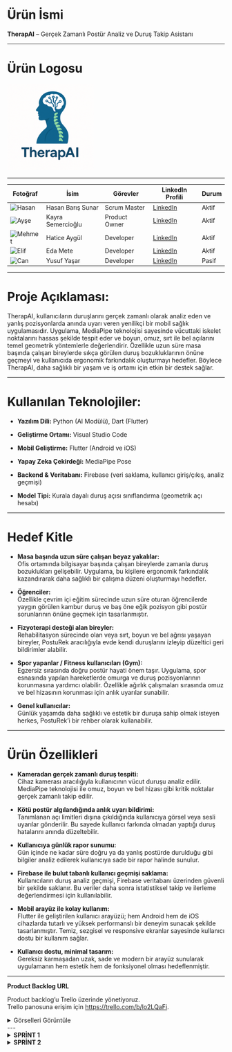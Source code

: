 # Ürün İsmi


**TherapAI** – Gerçek Zamanlı Postür Analiz ve Duruş Takip Asistanı

---
# Ürün Logosu
<img src="images/Logo.png" width="200" />

---
| Fotoğraf         | İsim                     | Görevler             | LinkedIn Profili                          |  Durum |
| ---------------- | ------                   | -------------------- | ------------------------------------------| ----- |
| ![Hasan](link1)  | Hasan Barış Sunar        | Scrum Master         | [LinkedIn](https://www.linkedin.com/in/hasan-bar%C4%B1%C5%9F-sunar-48b26a174/) | Aktif |
| ![Ayşe](link2)   | Kayra Semercioğlu        | Product Owner        | [LinkedIn](https://www.linkedin.com/in/kayra-semercioglu/)  | Aktif |
| ![Mehmet](link3) | Hatice Aygül             | Developer            | [LinkedIn](https://www.linkedin.com/in/haticeeakg%C3%BCll?utm_source=share&utm_campaign=share_via&utm_content=profile&utm_medium=android_app )| Aktif |
| ![Elif](link4)   | Eda Mete                 | Developer            | [LinkedIn](https://www.linkedin.com/in/edamete)| Aktif |
| ![Can](link5)    | Yusuf Yaşar              | Developer            | [LinkedIn](https://linkedin.com/in/can)   | Pasif |
---
 # Proje Açıklaması:

TherapAI, kullanıcıların duruşlarını gerçek zamanlı olarak analiz eden ve yanlış pozisyonlarda anında uyarı veren yenilikçi bir mobil sağlık uygulamasıdır. Uygulama, MediaPipe teknolojisi sayesinde vücuttaki iskelet noktalarını hassas şekilde tespit eder ve boyun, omuz, sırt ile bel açılarını temel geometrik yöntemlerle değerlendirir. Özellikle uzun süre masa başında çalışan bireylerde sıkça görülen duruş bozukluklarının önüne geçmeyi ve kullanıcıda ergonomik farkındalık oluşturmayı hedefler. Böylece TherapAI, daha sağlıklı bir yaşam ve iş ortamı için etkin bir destek sağlar.


---

 # Kullanılan Teknolojiler:

- **Yazılım Dili:** Python (AI Modülü), Dart (Flutter)

- **Geliştirme Ortamı:** Visual Studio Code

- **Mobil Geliştirme:** Flutter (Android ve iOS)

- **Yapay Zeka Çekirdeği:** MediaPipe Pose

- **Backend & Veritabanı:** Firebase (veri saklama, kullanıcı giriş/çıkış, analiz geçmişi)

- **Model Tipi:** Kurala dayalı duruş açısı sınıflandırma (geometrik açı hesabı)



---

# Hedef Kitle

- **Masa başında uzun süre çalışan beyaz yakalılar:**  
  Ofis ortamında bilgisayar başında çalışan bireylerde zamanla duruş bozuklukları gelişebilir. Uygulama, bu kişilere ergonomik farkındalık kazandırarak daha sağlıklı bir çalışma düzeni oluşturmayı hedefler.

- **Öğrenciler:**  
  Özellikle çevrim içi eğitim sürecinde uzun süre oturan öğrencilerde yaygın görülen kambur duruş ve baş öne eğik pozisyon gibi postür sorunlarının önüne geçmek için tasarlanmıştır.

- **Fizyoterapi desteği alan bireyler:**  
  Rehabilitasyon sürecinde olan veya sırt, boyun ve bel ağrısı yaşayan bireyler, PostuRek aracılığıyla evde kendi duruşlarını izleyip düzeltici geri bildirimler alabilir.

- **Spor yapanlar / Fitness kullanıcıları (Gym):**  
  Egzersiz sırasında doğru postür hayati önem taşır. Uygulama, spor esnasında yapılan hareketlerde omurga ve duruş pozisyonlarının korunmasına yardımcı olabilir. Özellikle ağırlık çalışmaları sırasında omuz ve bel hizasının korunması için anlık uyarılar sunabilir.

- **Genel kullanıcılar:**  
  Günlük yaşamda daha sağlıklı ve estetik bir duruşa sahip olmak isteyen herkes, PostuRek’i bir rehber olarak kullanabilir.



---

# Ürün Özellikleri

- **Kameradan gerçek zamanlı duruş tespiti:**  
  Cihaz kamerası aracılığıyla kullanıcının vücut duruşu analiz edilir. MediaPipe teknolojisi ile omuz, boyun ve bel hizası gibi kritik noktalar gerçek zamanlı takip edilir.

- **Kötü postür algılandığında anlık uyarı bildirimi:**  
  Tanımlanan açı limitleri dışına çıkıldığında kullanıcıya görsel veya sesli uyarılar gönderilir. Bu sayede kullanıcı farkında olmadan yaptığı duruş hatalarını anında düzeltebilir.

- **Kullanıcıya günlük rapor sunumu:**  
  Gün içinde ne kadar süre doğru ya da yanlış postürde durulduğu gibi bilgiler analiz edilerek kullanıcıya sade bir rapor halinde sunulur.

- **Firebase ile bulut tabanlı kullanıcı geçmişi saklama:**  
  Kullanıcıların duruş analiz geçmişi, Firebase veritabanı üzerinden güvenli bir şekilde saklanır. Bu veriler daha sonra istatistiksel takip ve ilerleme değerlendirmesi için kullanılabilir.

- **Mobil arayüz ile kolay kullanım:**  
  Flutter ile geliştirilen kullanıcı arayüzü; hem Android hem de iOS cihazlarda tutarlı ve yüksek performanslı bir deneyim sunacak şekilde tasarlanmıştır. Temiz, sezgisel ve responsive ekranlar sayesinde kullanıcı dostu bir kullanım sağlar.

- **Kullanıcı dostu, minimal tasarım:**  
  Gereksiz karmaşadan uzak, sade ve modern bir arayüz sunularak uygulamanın hem estetik hem de fonksiyonel olması hedeflenmiştir.



---

**Product Backlog URL**

Product backlog’u Trello üzerinde yönetiyoruz.  
Trello panosuna erişim için https://trello.com/b/lo2LQaFi.
<details>
<summary>Görselleri Görüntüle</summary>

![Backlog Görsel 1](images/Trello1.png)  
![Backlog Görsel 2](images/trello2.png)  

</details>
---

<details>
  <summary><strong> SPRİNT 1 </strong></summary>

###  Sprint 1 - Planlama ve Teknoloji Kararları

####  Sprint Notları  
- Proje kapsamında kullanılacak ana teknolojiler belirlendi:  
 - Yapay Zeka için MediaPipe Pose  
 - Mobil uygulama geliştirme için Flutter (Dart)
- Backend ve veri saklama için Firebase  
- Proje hedefleri ve öncelikli modüller üzerinde ekip içinde fikir birliğine varıldı.  
- Uygulamanın temel işlevleri, kullanıcı ihtiyaçları ve teknik gereksinimler detaylandırıldı.  
- Hangi modüllere öncelik verileceği ve sprint sonu hedefleri netleştirildi.

---

####  Sprint Puanlaması (Toplam 200 Puan)

Proje toplamda 200 puan üzerinden değerlendirilecektir.

###  Sprint İçerisinde Tamamlanması Gereken 50 Puan

Sprint 1, projenin planlama, temel altyapı ve teknoloji seçim aşamalarını kapsar.  
Bu sprintin başarıyla tamamlanması için toplam 50 puan alınması hedeflenmiştir.

####  Planlanan Ana Görevler ve Puanlama 
-  Teknoloji araştırması ve seçimi (15 puan)  
-  Proje mimarisi ve veri akışının tasarlanması (15 puan)  
-  Kullanıcı ihtiyaçları ve önceliklerin belirlenmesi (10 puan)  
-  UI/UX için ilk fikirlerin toplanması ve eskizler (10 puan)  

#### Sprint 1 Sonuç:
- **Hedeflenen Puan:** 50  
- **Gerçekleşen Puan:** **45** (Firebase giriş sistemi altyapısı testleri tamamlanmadığı için 5 puan düşülmüştür)
---

####  Daily Scrum  
- Günlük toplantılar **WhatsApp** ve **Google Meet** üzerinden gerçekleştirilmiştir.  
- Toplantı notları ve tartışmalar **Konuşma ve Toplantı Kayıtları** üzerinde paylaşılmıştır.
 <details>
<summary><strong> Konuşma ve Toplantı Kayıtları</strong></summary>

<br>

<p align="center">
  <img src="images/resim1.jpg" width="300"/><br>
  <em>Toplantı 1</em>
</p>

<p align="center">
  <img src="images/resim5.jpg" width="300"/><br>
  <em>Toplantı 2</em>
</p>

<p align="center">
  <img src="images/resim3.jpg" width="300"/><br>
  <em>Whatsapp Görüşmeleri</em>
</p>

<p align="center">
  <img src="images/resim4.jpg" width="300"/><br>
  <em>Whatsapp Görüşmeleri</em>
</p>

<p align="center">
  <img src="images/resim2.jpg" width="300"/><br>
  <em>Whatsapp Görüşmeleri</em>
</p>
</details>

---

####  Sprint Review (Planlama Sonrası)  
- Ana teknolojiler ve araçlar seçildi.  
- Proje hedefleri ekipçe netleştirildi ve görev dağılımı yapıldı.  
- İlk UI/UX fikirleri toplandı ve ön taslaklar oluşturuldu.  
- Veri modeli ve temel mimari için ilk yol haritası çizildi.

---

####  Sprint Retrospective  
- Planlama aşaması verimli geçti, ekip üyeleri teknoloji seçiminde hem fikir oldu.  
- Bazı modüller için daha detaylı araştırma gerekliliği ortaya çıktı.  
- İletişim ve koordinasyonun artırılması konusunda fikirler oluştu.  
- Bir sonraki sprintte kodlama ve prototip geliştirme aşamasına geçilecek.

---


</details>

<details>
  <summary><strong> SPRİNT 2 </strong></summary>

### Sprint 2 - Geliştirme Sürecine Geçiş ve Teknik Altyapının Kurulması

#### Sprint Notları
- Üç geliştirici rolü netleştirildi ve görev dağılımı yapıldı:
  - **Backend Geliştiricisi:** Firebase Authentication, Firestore ve Storage servisleri aktif hale getirildi. React Native entegrasyonu başlatıldı.
  - **AI Geliştiricisi:** MediaPipe Pose ile duruş analizi için temel algoritma araştırmaları yapıldı. Deadlift ve squat egzersizlerine odaklanan bilimsel çerçeve belirlendi.
  - **UI/UX ve QA Geliştiricisi:** Giriş ekranının tasarımı tamamlandı. Arayüz kodlamasına başlandı.

- Yapay Zeka altyapısı için uzman seviyede bilimsel analiz raporu oluşturuldu:
  - Doğru form tanımı, eklem açısı ölçümü, hata tespiti ve tekrar sayımı mantığı belirlendi.
  - Deadlift ve squat hareketleri için detaylı biyomekanik veri tabanı hazırlanıyor.

- Firebase tarafında Authentication, Firestore ve Storage servisleri başarıyla kuruldu.
- React Native ile Firebase bağlantısı tamamlandı. Giriş/Kayıt ekranlarına işlevsellik eklenmeye başlandı.

---

#### Sprint Puanlaması (Toplam 200 Puan)

Sprint 2, geliştirme sürecinin başlamasını, yapay zeka taslağının oluşturulmasını ve temel ekranların hazırlanmasını kapsar.  
Bu sprintin başarıyla tamamlanması için 60 puan alınması hedeflenmiştir.

#### Planlanan Ana Görevler ve Puanlama
- Firebase altyapısının kurulması ve bağlantının sağlanması (15 puan)  
- UI/UX giriş/kayıt ekranlarının tasarlanması (10 puan)  
- MediaPipe araştırması ve form analiz raporu hazırlanması (20 puan)  
- React Native entegrasyonunun başlatılması (10 puan)  
- Bilimsel veri çerçevesi ve poz analizi metriklerinin oluşturulması (5 puan)

#### Sprint 2 Sonuç:
- **Hedeflenen Puan:** 60  
- **Gerçekleşen Puan:** **60** (Tüm görevler başarıyla tamamlandı.)

---
#### Sprint Board Update:  
<details>
<summary><strong>Ekran Görüntüleri</strong></summary>

<br>

<p align="center">
  <img src="trello3.jpg" width="500"/><br>
  <em>Ekran Görüntüsü 1</em>
</p>

<p align="center">
  <img src="images/trello4.jpg" width="500"/><br>
  <em>Ekran Görüntüsü 2</em>


</details>

---

#### Daily Scrum  
- Günlük iletişim **WhatsApp** ve haftalık değerlendirmeler **Google Meet** üzerinden sürdürüldü.  
- Aşağıda toplantı ve ekran görüntülerine ulaşabilirsiniz:

<details>
<summary><strong>Toplantı Görselleri</strong></summary>

<br>

<p align="center">
  <img src="images/wp3.jpg" width="500"/><br>
  <em>WhatsApp Görüşmesi</em>
</p>

<p align="center">
  <img src="images/wp4.jpg" width="500"/><br>
  <em>WhatsApp Görüşmesi</em>
</p>
<p align="center">
  <img src="images/wp2.jpg" width="500"/><br>
  <em>WhatsApp Görüşmesi</em>
</p>

</details>

<details>
<summary><strong>Geliştirme Görselleri</strong></summary>

<br>

<p align="center">
  <img src="images/Giris2.jpg" width="300"/><br>
  <em>Giriş Ekranı 1</em>
</p>

<p align="center">
  <img src="images/Giris1.jpg" width="300"/><br>
  <em>Giriş Ekranı 2</em>
</p>

</details>

---

#### Sprint Review  
- Projenin teknik altyapısı başarıyla kuruldu.  
- Yapay zeka motorunun temel algoritmaları için bilimsel yaklaşım netleştirildi.  
- UI/UX arayüz tasarımları geliştirilmeye başlandı.  
- Ekip içi görev dağılımı uyumlu şekilde ilerliyor.

---

#### Sprint Retrospective  
- Geliştirici rollerinin netleşmesi süreci hızlandırdı.  
- Firebase kurulumu beklenenden hızlı tamamlandı.  
- MediaPipe araştırmaları beklentileri karşıladı.  
- Görsel ve bilimsel kaynakların belgelenmesi, proje dökümantasyonuna katkı sağladı.  
- Bir sonraki sprintte AI modelinin temel yapısına geçilecek, arayüz detaylandırılacak.

---
</details>




